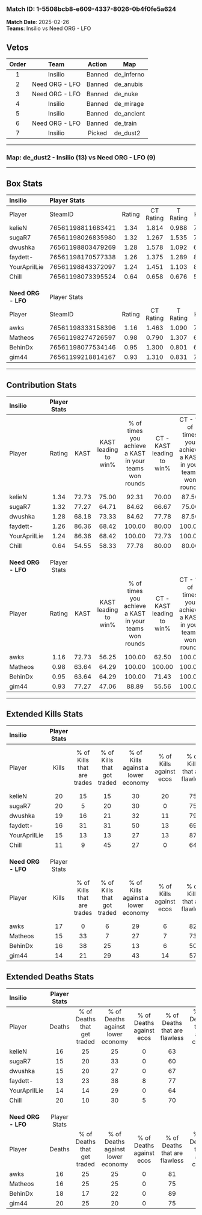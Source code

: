### Match ID: 1-5508bcb8-e609-4337-8026-0b4f0fe5a624  
**Match Date**: 2025-02-26  
**Teams**: Insilio vs Need ORG - LFO  

## Vetos  

| Order | Team | Action | Map |
| :---: | :--: | :----: | --- |
| 1 | Insilio | Banned | de_inferno |
| 2 | Need ORG - LFO | Banned | de_anubis |
| 3 | Need ORG - LFO | Banned | de_nuke |
| 4 | Insilio | Banned | de_mirage |
| 5 | Insilio | Banned | de_ancient |
| 6 | Need ORG - LFO | Banned | de_train |
| 7 | Insilio | Picked | de_dust2 |

---  

### **Map**: de_dust2 - Insilio (13) vs Need ORG - LFO (9)  
---  

## Box Stats  

| **Insilio**        | Player Stats      |        |           |          |       |       |       |         |        |      |     |
| :- | :- | :-: | :-: | :-: | :-: | :-: | :-: | :-: | :-: | :-: | :-: |
| Player             | SteamID           | Rating | CT Rating | T Rating | KAST  |  ADR  | Kills | Assists | Deaths | K/D  | HS% |
| kelieN             | 76561198811683421 |  1.34  |   1.814   |  0.988   | 72.73 | 99.3  |  20   |    7    |   16   | 1.25 | 60  |
| sugaR7             | 76561198026835980 |  1.32  |   1.267   |  1.535   | 77.27 | 81.1  |  20   |    2    |   15   | 1.33 | 65  |
| dwushka            | 76561198803479269 |  1.28  |   1.578   |  1.092   | 68.18 | 100.6 |  19   |    4    |   15   | 1.27 | 78  |
| faydett-           | 76561198170577338 |  1.26  |   1.375   |  1.289   | 86.36 | 70.4  |  16   |    7    |   13   | 1.23 | 68  |
| YourAprilLie       | 76561198843372097 |  1.24  |   1.451   |  1.103   | 86.36 | 80.3  |  15   |   10    |   14   | 1.07 | 60  |
| Chill              | 76561198073395524 |  0.64  |   0.658   |  0.676   | 54.55 | 66.7  |  11   |    5    |   20   | 0.55 | 72  |
|                    |                   |        |           |          |       |       |       |         |        |      |     |
|                    |                   |        |           |          |       |       |       |         |        |      |     |
|                    |                   |        |           |          |       |       |       |         |        |      |     |
| **Need ORG - LFO** | Player Stats      |        |           |          |       |       |       |         |        |      |     |
| Player             | SteamID           | Rating | CT Rating | T Rating | KAST  |  ADR  | Kills | Assists | Deaths | K/D  | HS% |
| awks               | 76561198333158396 |  1.16  |   1.463   |  1.090   | 72.73 | 83.6  |  17   |    5    |   16   | 1.06 | 35  |
| Matheos            | 76561198274726597 |  0.98  |   0.790   |  1.307   | 63.64 | 71.7  |  15   |    4    |   16   | 0.94 | 73  |
| BehinDx            | 76561198077534146 |  0.95  |   1.300   |  0.801   | 63.64 | 70.1  |  16   |    2    |   18   | 0.89 | 68  |
| gim44              | 76561199218814167 |  0.93  |   1.310   |  0.831   | 77.27 | 68.2  |  14   |    4    |   20   | 0.70 | 57  |
---  

## Contribution Stats  

| **Insilio**        | Player Stats |       |                      |                                                        |                           |                                                             |                          |                                                            |
| :- | :-: | :-: | :-: | :-: | :-: | :-: | :-: | :-: |
| Player             |    Rating    | KAST  | KAST leading to win% | % of times you achieve a KAST in your teams won rounds | CT - KAST leading to win% | CT - % of times you achieve a KAST in your teams won rounds | T - KAST leading to win% | T - % of times you achieve a KAST in your teams won rounds |
| kelieN             |     1.34     | 72.73 |        75.00         |                         92.31                          |           70.00           |                            87.50                            |          83.33           |                           100.00                           |
| sugaR7             |     1.32     | 77.27 |        64.71         |                         84.62                          |           66.67           |                            75.00                            |          62.50           |                           100.00                           |
| dwushka            |     1.28     | 68.18 |        73.33         |                         84.62                          |           77.78           |                            87.50                            |          66.67           |                           80.00                            |
| faydett-           |     1.26     | 86.36 |        68.42         |                         100.00                         |           80.00           |                           100.00                            |          55.56           |                           100.00                           |
| YourAprilLie       |     1.24     | 86.36 |        68.42         |                         100.00                         |           72.73           |                           100.00                            |          62.50           |                           100.00                           |
| Chill              |     0.64     | 54.55 |        58.33         |                         77.78                          |           80.00           |                            80.00                            |          42.86           |                           75.00                            |
|                    |              |       |                      |                                                        |                           |                                                             |                          |                                                            |
|                    |              |       |                      |                                                        |                           |                                                             |                          |                                                            |
|                    |              |       |                      |                                                        |                           |                                                             |                          |                                                            |
| **Need ORG - LFO** | Player Stats |       |                      |                                                        |                           |                                                             |                          |                                                            |
| Player             |    Rating    | KAST  | KAST leading to win% | % of times you achieve a KAST in your teams won rounds | CT - KAST leading to win% | CT - % of times you achieve a KAST in your teams won rounds | T - KAST leading to win% | T - % of times you achieve a KAST in your teams won rounds |
| awks               |     1.16     | 72.73 |        56.25         |                         100.00                         |           62.50           |                           100.00                            |          50.00           |                           100.00                           |
| Matheos            |     0.98     | 63.64 |        64.29         |                         100.00                         |          100.00           |                           100.00                            |          44.44           |                           100.00                           |
| BehinDx            |     0.95     | 63.64 |        64.29         |                         100.00                         |           71.43           |                           100.00                            |          57.14           |                           100.00                           |
| gim44              |     0.93     | 77.27 |        47.06         |                         88.89                          |           55.56           |                           100.00                            |          37.50           |                           75.00                            |
---  

## Extended Kills Stats  

| **Insilio**        | Player Stats |                            |                            |                                    |                         |                              |                                 |                                       |                    |           |
| :- | :-: | :-: | :-: | :-: | :-: | :-: | :-: | :-: | :-: | :-: |
| Player             |    Kills     | % of Kills that are trades | % of Kills that got traded | % of Kills against a lower economy | % of Kills against ecos | % of Kills that are flawless | % of Kills that are close duels | % of Kills that are assisted by flash | Pistol Round Kills | AWP Kills |
| kelieN             |      20      |             15             |             15             |                 30                 |           20            |              75              |                5                |                   5                   |         0          |     0     |
| sugaR7             |      20      |             5              |             20             |                 30                 |            0            |              75              |                0                |                   0                   |         0          |     0     |
| dwushka            |      19      |             16             |             21             |                 32                 |           11            |              79              |                5                |                  16                   |         6          |     0     |
| faydett-           |      16      |             31             |             31             |                 50                 |           13            |              69              |                0                |                  25                   |         0          |     0     |
| YourAprilLie       |      15      |             13             |             13             |                 27                 |           13            |              87              |                0                |                   7                   |         2          |     5     |
| Chill              |      11      |             9              |             45             |                 27                 |            0            |              64              |               18                |                  18                   |         2          |     0     |
|                    |              |                            |                            |                                    |                         |                              |                                 |                                       |                    |           |
|                    |              |                            |                            |                                    |                         |                              |                                 |                                       |                    |           |
|                    |              |                            |                            |                                    |                         |                              |                                 |                                       |                    |           |
| **Need ORG - LFO** | Player Stats |                            |                            |                                    |                         |                              |                                 |                                       |                    |           |
| Player             |    Kills     | % of Kills that are trades | % of Kills that got traded | % of Kills against a lower economy | % of Kills against ecos | % of Kills that are flawless | % of Kills that are close duels | % of Kills that are assisted by flash | Pistol Round Kills | AWP Kills |
| awks               |      17      |             0              |             6              |                 29                 |            6            |              82              |                0                |                   6                   |         1          |    12     |
| Matheos            |      15      |             33             |             7              |                 27                 |            7            |              73              |                0                |                   7                   |         2          |     0     |
| BehinDx            |      16      |             38             |             25             |                 13                 |            6            |              50              |                0                |                   0                   |         0          |     0     |
| gim44              |      14      |             21             |             29             |                 43                 |           14            |              57              |                0                |                   7                   |         2          |     0     |
## Extended Deaths Stats  

| **Insilio**        | Player Stats |                             |                                   |                          |                               |                            |                           |               |
| :- | :-: | :-: | :-: | :-: | :-: | :-: | :-: | :-: |
| Player             |    Deaths    | % of Deaths that get traded | % of Deaths against lower economy | % of Deaths against ecos | % of Deaths that are flawless | % of Deaths that are close | % of Deaths while blinded | Deaths to AWP |
| kelieN             |      16      |             25              |                25                 |            0             |              63               |             13             |             0             |       2       |
| sugaR7             |      15      |             20              |                33                 |            0             |              60               |             0              |            13             |       5       |
| dwushka            |      15      |             20              |                27                 |            0             |              67               |             0              |             7             |       1       |
| faydett-           |      13      |             23              |                38                 |            8             |              77               |             0              |             8             |       1       |
| YourAprilLie       |      14      |             14              |                29                 |            0             |              64               |             0              |             7             |       3       |
| Chill              |      20      |             10              |                30                 |            5             |              70               |             0              |            10             |       1       |
|                    |              |                             |                                   |                          |                               |                            |                           |               |
|                    |              |                             |                                   |                          |                               |                            |                           |               |
|                    |              |                             |                                   |                          |                               |                            |                           |               |
| **Need ORG - LFO** | Player Stats |                             |                                   |                          |                               |                            |                           |               |
| Player             |    Deaths    | % of Deaths that get traded | % of Deaths against lower economy | % of Deaths against ecos | % of Deaths that are flawless | % of Deaths that are close | % of Deaths while blinded | Deaths to AWP |
| awks               |      16      |             25              |                25                 |            0             |              81               |             6              |             6             |       2       |
| Matheos            |      16      |             25              |                25                 |            0             |              75               |             6              |             6             |       0       |
| BehinDx            |      18      |             17              |                22                 |            0             |              89               |             0              |             6             |       1       |
| gim44              |      20      |             25              |                20                 |            0             |              75               |             0              |            20             |       1       |
